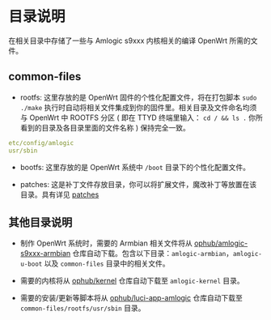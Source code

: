 # 目录说明

在相关目录中存储了一些与 Amlogic s9xxx 内核相关的编译 OpenWrt 所需的文件。

## common-files

- rootfs: 这里存放的是 OpenWrt 固件的个性化配置文件，将在打包脚本 `sudo ./make` 执行时自动将相关文件集成到你的固件里。相关目录及文件命名均须与 OpenWrt 中 ROOTFS 分区 ( 即在 TTYD 终端里输入： `cd / && ls .` 你所看到的目录及各目录里面的文件名称 ) 保持完全一致。

```yaml
etc/config/amlogic
usr/sbin
```

- bootfs: 这里存放的是 OpenWrt 系统中 `/boot` 目录下的个性化配置文件。

- patches: 这是补丁文件存放目录，你可以将扩展文件，魔改补丁等放置在该目录。具有详见 [patches](https://github.com/ophub/amlogic-s9xxx-openwrt/tree/main/amlogic-s9xxx/common-files/patches)

## 其他目录说明

- 制作 OpenWrt 系统时，需要的 Armbian 相关文件将从 [ophub/amlogic-s9xxx-armbian](https://github.com/ophub/amlogic-s9xxx-armbian) 仓库自动下载。包含以下目录：`amlogic-armbian`，`amlogic-u-boot` 以及 `common-files` 目录中的相关文件。

- 需要的内核将从 [ophub/kernel](https://github.com/ophub/kernel) 仓库自动下载至 `amlogic-kernel` 目录。

- 需要的安装/更新等脚本将从 [ophub/luci-app-amlogic](https://github.com/ophub/luci-app-amlogic) 仓库自动下载至 `common-files/rootfs/usr/sbin` 目录。

